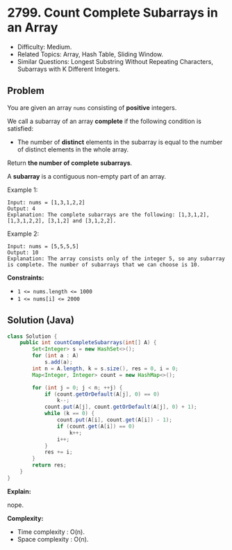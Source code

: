 # 2799. Count Complete Subarrays in an Array

- Difficulty: Medium.
- Related Topics: Array, Hash Table, Sliding Window.
- Similar Questions: Longest Substring Without Repeating Characters, Subarrays with K Different Integers.

## Problem

You are given an array `nums` consisting of **positive** integers.

We call a subarray of an array **complete** if the following condition is satisfied:

- The number of **distinct** elements in the subarray is equal to the number of distinct elements in the whole array.

Return **the number of **complete** subarrays**.

A **subarray** is a contiguous non-empty part of an array.

Example 1:

```
Input: nums = [1,3,1,2,2]
Output: 4
Explanation: The complete subarrays are the following: [1,3,1,2], [1,3,1,2,2], [3,1,2] and [3,1,2,2].
```

Example 2:

```
Input: nums = [5,5,5,5]
Output: 10
Explanation: The array consists only of the integer 5, so any subarray is complete. The number of subarrays that we can choose is 10.
```

**Constraints:**

- `1 <= nums.length <= 1000`
- `1 <= nums[i] <= 2000`

## Solution (Java)

```java
class Solution {
    public int countCompleteSubarrays(int[] A) {
        Set<Integer> s = new HashSet<>();
        for (int a : A)
            s.add(a);
        int n = A.length, k = s.size(), res = 0, i = 0;
        Map<Integer, Integer> count = new HashMap<>();

        for (int j = 0; j < n; ++j) {
            if (count.getOrDefault(A[j], 0) == 0)
                k--;
            count.put(A[j], count.getOrDefault(A[j], 0) + 1);
            while (k == 0) {
                count.put(A[i], count.get(A[i]) - 1);
                if (count.get(A[i]) == 0)
                    k++;
                i++;
            }
            res += i;
        }
        return res;
    }
}
```

**Explain:**

nope.

**Complexity:**

- Time complexity : O(n).
- Space complexity : O(n).
